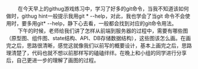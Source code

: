 &nbsp;&nbsp;&nbsp;&nbsp;&nbsp;&nbsp;&nbsp;&nbsp;在今天早上的githug游戏练习中，学习了好多的git命令，当我不知道该如何做时，githug hint一般提示我用git * --help，对此，我也学会了当git 命令不会使用时，要多用git* --help，静下心去看，一般都会找到对应的git命令用法。
<br/>
&nbsp;&nbsp;&nbsp;&nbsp;&nbsp;&nbsp;&nbsp;&nbsp;下午的时候，老师给我们讲了怎样从前端到服务器的过程中，需要有哪些图（原型图、组件图、state结构、API、DB存储数据结构），这些图该怎么画。在画完之后，思路很清晰，感觉这就像我们以前写的概要设计，基本上画完之后，思路理清楚了，代码也就不想以前那样写的磕磕绊绊。在晚上和小组的同学进行分享后，自己更进一步的理解了画图的过程。

